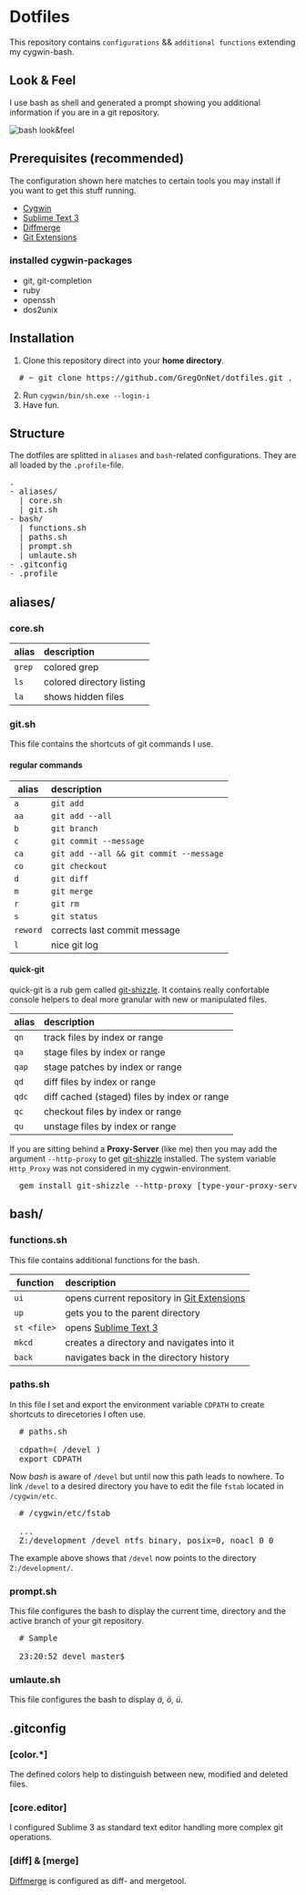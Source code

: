 # Dotfiles

This repository contains `configurations` && `additional functions` extending my cygwin-bash.

## Look & Feel

I use bash as shell and generated a prompt showing you additional information if you are in a git repository.

![bash look&feel](http://www.woiwode.info/blog/wp-content/uploads/2014/02/bash-lookfeel.png "bash look&feel")

## Prerequisites (recommended)

The configuration shown here matches to certain tools you may install if you want to get this stuff running.

- [Cygwin](http://cygwin.com/)
- [Sublime Text 3](http://www.sublimetext.com/3)
- [Diffmerge](https://sourcegear.com/diffmerge/)
- [Git Extensions](https://code.google.com/p/gitextensions/)

### installed cygwin-packages

- git, git-completion
- ruby
- openssh
- dos2unix

## Installation

1. Clone this repository direct into your **home directory**.

<pre>
  # ~ git clone https://github.com/GregOnNet/dotfiles.git .
</pre>

2. Run `cygwin/bin/sh.exe --login-i`
3. Have fun.

## Structure

The dotfiles are splitted in `aliases` and `bash`-related configurations. They are all loaded by the `.profile`-file.

<pre>
.
- aliases/
  | core.sh
  | git.sh
- bash/
  | functions.sh
  | paths.sh
  | prompt.sh 
  | umlaute.sh
- .gitconfig
- .profile
</pre>

## aliases/

### core.sh

| alias         | description                             |
| ------------- |:----------------------------------------|
| `grep`        | colored grep                            |
| `ls`          | colored directory listing               |
| `la`          | shows hidden files                      |

### git.sh

This file contains the shortcuts of git commands I use.

#### regular commands

| alias         | description                             |
| ------------- |:----------------------------------------|
| `a`           | `git add`                               |
| `aa`          | `git add --all`                         |
| `b`           | `git branch`                            |
| `c`           | `git commit --message`                  |
| `ca`          | `git add --all && git commit --message` |
| `co`          | `git checkout`                          |
| `d`           | `git diff`                              |
| `m`           | `git merge`                             |
| `r`           | `git rm`                                |
| `s`           | `git status`                            |
| `reword`      | corrects last commit message            |
| `l`           | nice git log                            |

#### quick-git

quick-git is a rub gem called [git-shizzle](https://github.com/agross/git_shizzle). It contains really confortable console helpers to deal more granular with new or manipulated files.

| alias         | description                                  |
| ------------- |:---------------------------------------------|
| `qn`          | track files by index or range                |
| `qa`          | stage files by index or range                |
| `qap`         | stage patches by index or range              |
| `qd`          | diff files by index or range                 |
| `qdc`         | diff cached (staged) files by index or range |
| `qc`          | checkout files by index or range             |
| `qu`          | unstage files by index or range              |

If you are sitting behind a **Proxy-Server** (like me) then you may add the argument `--http-proxy` to get [git-shizzle](https://github.com/agross/git_shizzle) installed. The system variable `Http_Proxy` was not considered in my cygwin-environment. 

<pre>
  gem install git-shizzle --http-proxy [type-your-proxy-server:port]  
</pre>

## bash/

### functions.sh

This file contains additional functions for the bash.

| function      | description                                                                                 |
| ------------- |:--------------------------------------------------------------------------------------------|
| `ui`          | opens current repository in [Git Extensions](https://code.google.com/p/gitextensions/)      |
| `up`          | gets you to the parent directory                                                            |
| `st <file>`   | opens [Sublime Text 3](http://www.sublimetext.com/3)                                        |
| `mkcd`        | creates a directory and navigates into it                                                   |
| `back`        | navigates back in the directory history                                                     |

### paths.sh

In this file I set and export the environment variable `CDPATH` to create shortcuts to direcetories I often use.

<pre>
  # paths.sh
  
  cdpath=( /devel )
  export CDPATH
</pre>

Now *bash* is aware of `/devel` but until now this path leads to nowhere.
To link `/devel` to a desired directory you have to edit the file `fstab` located in `/cygwin/etc`.

<pre>
  # /cygwin/etc/fstab
  
  ...
  Z:/development /devel ntfs binary, posix=0, noacl 0 0
</pre>

The example above shows that `/devel` now points to the directory `Z:/development/`.

### prompt.sh

This file configures the bash to display the current time, directory and the active   branch of your git repository.

<pre>
  # Sample

  23:20:52 devel master$
</pre>

### umlaute.sh

This file configures the bash to display *ä, ö, ü*.

## .gitconfig

### [color.*]

The defined colors help to distinguish between new, modified and deleted files.

### [core.editor]

I configured Sublime 3 as standard text editor handling more complex git operations.

### [diff] & [merge]

[Diffmerge](https://sourcegear.com/diffmerge/) is configured as diff- and mergetool.